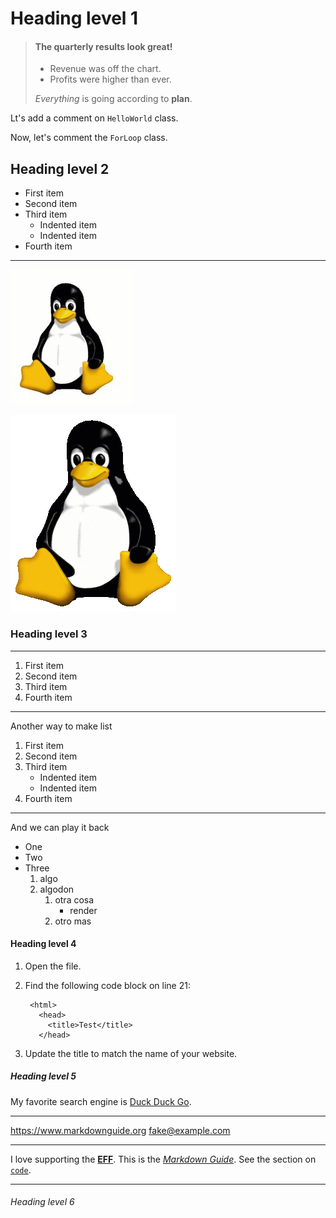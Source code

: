 # Heading level 1

> #### The quarterly results look great!
>
> - Revenue was off the chart.
> - Profits were higher than ever.
>
> *Everything* is going according to **plan**.


Lt's add a comment on `HelloWorld` class.

Now, let's comment the `ForLoop` class. 

## Heading level 2 

- First item
- Second item
- Third item
    - Indented item
    - Indented item
- Fourth item

---

![Tux, the Linux mascot](Tux.jpg "Mono")

![tux.png](src/resources/tux.png)

### Heading level 3

---

1. First item
8. Second item
3. Third item
5. Fourth item

***

Another way to make list

1. First item
2. Second item
3. Third item
    - Indented item
    - Indented item
4. Fourth item

___


And we can play it back

- One
- Two
- Three
  1. algo
  2. algodon
     1. otra cosa
        - render
     4. otro mas

#### Heading level 4

1. Open the file.
2. Find the following code block on line 21:

        <html>
          <head>
            <title>Test</title>
          </head>

3. Update the title to match the name of your website.

##### Heading level 5

My favorite search engine is [Duck Duck Go](https://duckduckgo.com).

---

<https://www.markdownguide.org>
<fake@example.com>

---

I love supporting the **[EFF](https://eff.org)**.
This is the *[Markdown Guide](https://www.markdownguide.org)*.
See the section on [`code`](#code).

---


###### Heading level 6

